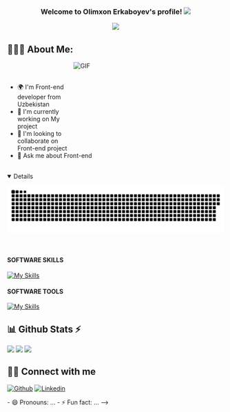 <h3 align="center">
    Welcome to Olimxon Erkaboyev's profile!
    <img src="https://media.giphy.com/media/hvRJCLFzcasrR4ia7z/giphy.gif" width="28">
</h3>

<p align="center">
    <a>
        <img src="https://readme-typing-svg.herokuapp.com/?lines=Front-end%20Developer">
    </a>
</p>

## 👨🏻‍💻 About Me:

<img align="right" alt="GIF" src="https://raw.githubusercontent.com/abhisheknaiidu/abhisheknaiidu/master/code.gif" width="350" height="200" />

<br/>
<br/>

- 🌍 I'm Front-end developer from Uzbekistan
- 🔭 I'm currently working on My project 
- 👯 I'm looking to collaborate on Front-end project
- 💬 Ask me about Front-end


<br/>

<details open="">
  <p align="center">
   <a href="https://github.com/OlimxonErkaboyev/OlimxonErkaboyev">
       <img alt="Snake animation" src="https://github.com/mikyll/mikyll/blob/output/github-contribution-grid-snake.svg"/></a>
  </p>
    
 <br/>

#### SOFTWARE SKILLS
[![My Skills](https://skillicons.dev/icons?i=html,css,bootstrap,tailwind,sass,js,react,vite,mui,webpack&perline=20)](https://skillicons.dev)

#### SOFTWARE TOOLS
[![My Skills](https://skillicons.dev/icons?i=bash,figma,git,github,gitlab,powershell,stackoverflow,vscode,netlify,vercel)](https://skillicons.dev)

## 📊 Github Stats ⚡

![](https://github-readme-stats.vercel.app/api?username=OlimxonErkaboyev&show_icons=true&theme=tokyonight&border=61dafb&hide_border=true) ![](https://github-readme-streak-stats.herokuapp.com/?user=OlimxonErkaboyev&theme=tokyonight&hide_border=true)
![](https://github-readme-stats.vercel.app/api/top-langs/?username=OlimxonErkaboyev&theme=tokyonight&hide_border=true&include_all_commits=false&count_private=true&layout=compact)
 
## 🙋‍♂️ Connect with me

<p>
    <a href="https://github.com/OlimxonErkaboyev">
        <img alt="Github"
             src="https://img.shields.io/badge/GitHub-100000?style=flat&logo=github&logoColor=white"></a>
    <a href="https://www.linkedin.com/in/olimxon-erkaboyev-16550923b/">
        <img alt="Linkedin"
             src="https://img.shields.io/badge/LinkedIn-0077B5?style=flat&logo=linkedin&logoColor=white"></a>
</p>
- 😄 Pronouns: ...
- ⚡ Fun fact: ...
-->
